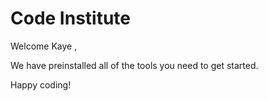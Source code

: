 # Code Institute

Welcome Kaye ,

We have preinstalled all of the tools you need to get started.

Happy coding!